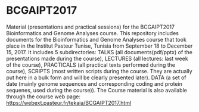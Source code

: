 # BCGAIPT2017
Material (presentations and practical sessions) for the BCGAIPT2017 Bioinformatics and Genome Analyses course.
This repository includes documents for the Bioinformatics and Genome Analyses course that took place in the 
Institut Pasteur Tunise, Tunisia from September 18 to December 15, 2017.
It includes 5 subdirectories:
TALKS (all documents(pdf/pptx) of the presentations made during the course),
LECTURES (all lectures: last week of the course),
PRACTICALS (all practical texts performed during the course),
SCRIPTS (most written scripts during the course. They are actually put here in a bulk form and will be clearly presented later).
DATA (a set of date (mainly genome sequences and corresponding coding and protein sequenes, used during the course)).
The Course material is also available through the course web page:
https://webext.pasteur.fr/tekaia/BCGAIPT2017.html
